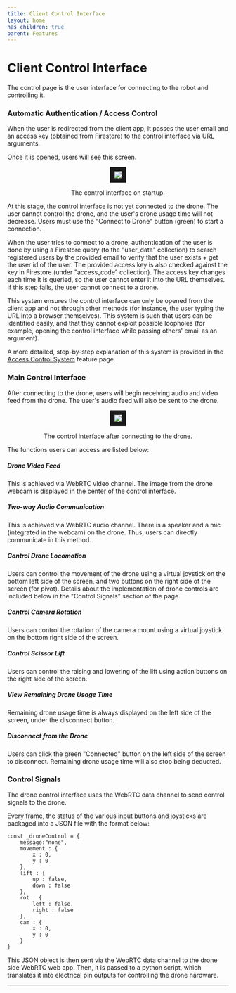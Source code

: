 ```yaml
---
title: Client Control Interface
layout: home
has_children: true
parent: Features
---
```

# Client Control Interface

The control page is the user interface for connecting to the robot and controlling it.  

### Automatic Authentication / Access Control
  
When the user is redirected from the client app, it passes the user email and an access key (obtained from Firestore) to the control interface via URL arguments.   

Once it is opened, users will see this screen.  

<p align="center">
<img src="https://github.com/user-attachments/assets/19b6d652-de63-42c0-ab86-3a29465d4854" border="10"/>  
</p>
<p align="center">
The control interface on startup.
</p>

At this stage, the control interface is not yet connected to the drone. The user cannot control the drone, and the user's drone usage time will not decrease. Users must use the "Connect to Drone" button (green) to start a connection.
  
When the user tries to connect to a drone, authentication of the user is done by using a Firestore query (to the "user_data" collection) to search registered users by the provided email to verify that the user exists + get the user id of the user. The provided access key is also checked against the key in Firestore (under "access_code" collection). The access key changes each time it is queried, so the user cannot enter it into the URL themselves. If this step fails, the user cannot connect to a drone.   
  
This system ensures the control interface can only be opened from the client app and not through other methods (for instance, the user typing the URL into a browser themselves). This system is such that users can be identified easily, and that they cannot exploit possible loopholes (for example, opening the control interface while passing others' email as an argument).  
   
A more detailed, step-by-step explanation of this system is provided in the [Access Control System](https://leezehao.github.io/Kiki_Delivery_Docs/features/accesscontrol.html) feature page.  
  
### Main Control Interface

After connecting to the drone, users will begin receiving audio and video feed from the drone. The user's audio feed will also be sent to the drone.  

<p align="center">
<img src="https://github.com/user-attachments/assets/7a0088a8-e8bf-4549-83ba-a835b5d6ebf6" border="10"/>  
</p>
<p align="center">
The control interface after connecting to the drone.
</p>

The functions users can access are listed below:

##### Drone Video Feed
This is achieved via WebRTC video channel. The image from the drone webcam is displayed in the center of the control interface.
##### Two-way Audio Communication
This is achieved via WebRTC audio channel. There is a speaker and a mic (integrated in the webcam) on the drone. Thus, users can directly communicate in this method.  
##### Control Drone Locomotion
Users can control the movement of the drone using a virtual joystick on the bottom left side of the screen, and two buttons on the right side of the screen (for pivot). Details about the implementation of drone controls are included below in the "Control Signals" section of the page.  
##### Control Camera Rotation
Users can control the rotation of the camera mount using a virtual joystick on the bottom right side of the screen.  
##### Control Scissor Lift
Users can control the raising and lowering of the lift using action buttons on the right side of the screen.  
##### View Remaining Drone Usage Time
Remaining drone usage time is always displayed on the left side of the screen, under the disconnect button.
##### Disconnect from the Drone
Users can click the green "Connected" button on the left side of the screen to disconnect. Remaining drone usage time will also stop being deducted.

### Control Signals

The drone control interface uses the WebRTC data channel to send control signals to the drone.   

Every frame, the status of the various input buttons and joysticks are packaged into a JSON file with the format below:  
```
const _droneControl = {
    message:"none",
    movement : {
        x : 0,
        y : 0
    },
    lift : {
        up : false,
        down : false
    },
    rot : {
        left : false,
        right : false
    },
    cam : {
        x : 0,
        y : 0
    }
}
```
This JSON object is then sent via the WebRTC data channel to the drone side WebRTC web app. Then, it is passed to a python script, which translates it into electrical pin outputs for controlling the drone hardware.



----

[Just the Docs]: https://just-the-docs.github.io/just-the-docs/
[GitHub Pages]: https://docs.github.com/en/pages
[README]: https://github.com/just-the-docs/just-the-docs-template/blob/main/README.md
[Jekyll]: https://jekyllrb.com
[GitHub Pages / Actions workflow]: https://github.blog/changelog/2022-07-27-github-pages-custom-github-actions-workflows-beta/
[use this template]: https://github.com/just-the-docs/just-the-docs-template/generate
